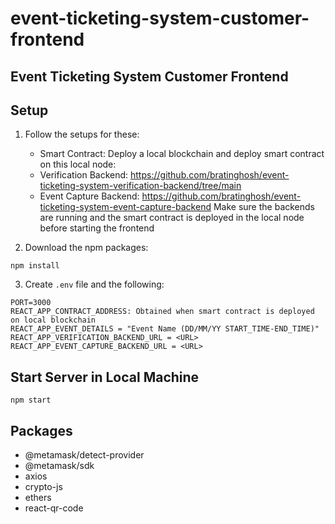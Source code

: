 # event-ticketing-system-customer-frontend
## Event Ticketing System Customer Frontend

## Setup
1. Follow the setups for these:
   - Smart Contract: Deploy a local blockchain and deploy smart contract on this local node: 
   - Verification Backend: https://github.com/bratinghosh/event-ticketing-system-verification-backend/tree/main
   - Event Capture Backend: https://github.com/bratinghosh/event-ticketing-system-event-capture-backend
Make sure the backends are running and the smart contract is deployed in the local node before starting the frontend
    
2. Download the npm packages:
```
npm install
```
3. Create `.env` file and the following:
```
PORT=3000
REACT_APP_CONTRACT_ADDRESS: Obtained when smart contract is deployed on local blockchain
REACT_APP_EVENT_DETAILS = "Event Name (DD/MM/YY START_TIME-END_TIME)"
REACT_APP_VERIFICATION_BACKEND_URL = <URL>
REACT_APP_EVENT_CAPTURE_BACKEND_URL = <URL>
```
## Start Server in Local Machine
`npm start`

## Packages
* @metamask/detect-provider
* @metamask/sdk
* axios
* crypto-js
* ethers
* react-qr-code

